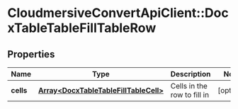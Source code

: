 # CloudmersiveConvertApiClient::DocxTableTableFillTableRow

## Properties
Name | Type | Description | Notes
------------ | ------------- | ------------- | -------------
**cells** | [**Array&lt;DocxTableTableFillTableCell&gt;**](DocxTableTableFillTableCell.md) | Cells in the row to fill in | [optional] 



